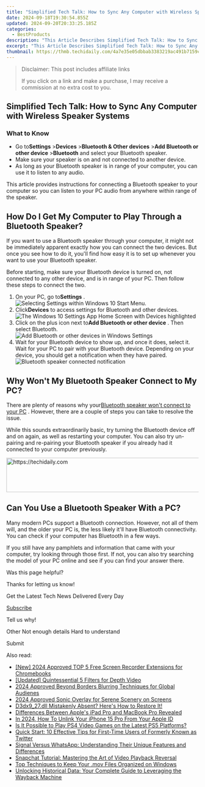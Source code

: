 ```yaml
---
title: "Simplified Tech Talk: How to Sync Any Computer with Wireless Speaker Systems"
date: 2024-09-18T19:30:54.855Z
updated: 2024-09-20T20:33:25.185Z
categories:
  - BestProducts
description: "This Article Describes Simplified Tech Talk: How to Sync Any Computer with Wireless Speaker Systems"
excerpt: "This Article Describes Simplified Tech Talk: How to Sync Any Computer with Wireless Speaker Systems"
thumbnail: https://thmb.techidaily.com/4a7e35e05dbbab3383219ac491b7159c730c023be090a3ce22bfc91cc23bb5f7.jpg
---
```


>  Disclaimer: This post includes affiliate links
>
>  If you click on a link and make a purchase, I may receive a commission at no extra cost to you.
>

## Simplified Tech Talk: How to Sync Any Computer with Wireless Speaker Systems
### What to Know

* Go to**Settings** \>**Devices** \>**Bluetooth & Other devices** \>**Add Bluetooth or other device** \>**Bluetooth** and select your Bluetooth speaker.
* Make sure your speaker is on and not connected to another device.
* As long as your Bluetooth speaker is in range of your computer, you can use it to listen to any audio.

 This article provides instructions for connecting a Bluetooth speaker to your computer so you can listen to your PC audio from anywhere within range of the speaker.

## How Do I Get My Computer to Play Through a Bluetooth Speaker?

 If you want to use a Bluetooth speaker through your computer, it might not be immediately apparent exactly how you can connect the two devices. But once you see how to do it, you'll find how easy it is to set up whenever you want to use your Bluetooth speaker.

 Before starting, make sure your Bluetooth device is turned on, not connected to any other device, and is in range of your PC. Then follow these steps to connect the two.  

1. On your PC, go to**Settings** .  
![Selecting Settings within Windows 10 Start Menu.](https://www.lifewire.com/thmb/ZLW18caMgtX0bhxK8Cra4LJy0pM=/1500x0/filters:no_upscale():max_bytes(150000):strip_icc():format(webp)/012-how-to-turn-off-notifications-on-chrome-in-windows-10-cf3d10cc6b5148f29d4c8da407fd69cd.jpg)
2. Click**Devices** to access settings for Bluetooth and other devices.  
![The Windows 10 Settings App Home Screen with Devices highlighted](https://www.lifewire.com/thmb/eDONGxJf7R2qCHBGD978GGxclL4=/1500x0/filters:no_upscale():max_bytes(150000):strip_icc():format(webp)/Devices-d1d66147ad624e268dbeba04e5b237ca.jpg)
3. Click on the plus icon next to**Add Bluetooth or other device** . Then select Bluetooth.  
![Add Bluetooth or other devices in Windows Settings](https://www.lifewire.com/thmb/-9qKSj_5OTPpiXeHwO-zOgh16GE=/1500x0/filters:no_upscale():max_bytes(150000):strip_icc():format(webp)/007_how-to-connect-alexa-to-your-computer-4172950-82191f10a08e42f2a536204a813880ae.jpg)
4. Wait for your Bluetooth device to show up, and once it does, select it. Wait for your PC to pair with your Bluetooth device. Depending on your device, you should get a notification when they have paired.  
![Bluetooth speaker connected notification](https://www.lifewire.com/thmb/X6g9s1Nws2epTJq1gFjfUSrselY=/1500x0/filters:no_upscale():max_bytes(150000):strip_icc():format(webp)/speaker-621f208462da45d88c5c53db4e546082.jpg)

## Why Won't My Bluetooth Speaker Connect to My PC?

 There are plenty of reasons why your[Bluetooth speaker won't connect to your PC](https://www.lifewire.com/fix-windows-10-bluetooth-not-working-4587254) . However, there are a couple of steps you can take to resolve the issue.

 While this sounds extraordinarily basic, try turning the Bluetooth device off and on again, as well as restarting your computer. You can also try un-pairing and re-pairing your Bluetooth speaker if you already had it connected to your computer previously.

<!-- affiliate ads begin -->
<a href="https://appsumo.8odi.net/c/5597632/2144279/7443" target="_top" id="2144279">
  <img src="//a.impactradius-go.com/display-ad/7443-2144279" border="0" alt="https://techidaily.com" width="728" height="90"/>
</a>
<img height="0" width="0" src="https://appsumo.8odi.net/i/5597632/2144279/7443" style="position:absolute;visibility:hidden;" border="0" />
<!-- affiliate ads end -->

## Can You Use a Bluetooth Speaker With a PC?

 Many modern PCs support a Bluetooth connection. However, not all of them will, and the older your PC is, the less likely it'll have Bluetooth connectivity. You can check if your computer has Bluetooth in a few ways.

 If you still have any pamphlets and information that came with your computer, try looking through those first. If not, you can also try searching the model of your PC online and see if you can find your answer there.

Was this page helpful?

Thanks for letting us know!

 Get the Latest Tech News Delivered Every Day

[Subscribe](https://www.lifewire.com/#)

Tell us why!

 Other  Not enough details  Hard to understand

 Submit

<ins class="adsbygoogle"
     style="display:block"
     data-ad-format="autorelaxed"
     data-ad-client="ca-pub-7571918770474297"
     data-ad-slot="1223367746"></ins>

<ins class="adsbygoogle"
     style="display:block"
     data-ad-client="ca-pub-7571918770474297"
     data-ad-slot="8358498916"
     data-ad-format="auto"
     data-full-width-responsive="true"></ins>

<span class="atpl-alsoreadstyle">Also read:</span>
<div><ul>
<li><a href="https://desktop-recording.techidaily.com/new-2024-approved-top-5-free-screen-recorder-extensions-for-chromebooks/"><u>[New] 2024 Approved TOP 5 Free Screen Recorder Extensions for Chromebooks</u></a></li>
<li><a href="https://extra-guidance.techidaily.com/updated-quintessential-5-filters-for-depth-video/"><u>[Updated] Quintessential 5 Filters for Depth Video</u></a></li>
<li><a href="https://youtube-clips.techidaily.com/2024-approved-beyond-borders-blurring-techniques-for-global-audienes/"><u>2024 Approved Beyond Borders Blurring Techniques for Global Audienes</u></a></li>
<li><a href="https://extra-support.techidaily.com/2024-approved-sonic-overlay-for-serene-scenery-on-screens/"><u>2024 Approved Sonic Overlay for Serene Scenery on Screens</u></a></li>
<li><a href="https://techno-recovery.techidaily.com/1722857787298-d3dx927dll-mistakenly-absent-heres-how-to-restore-it/"><u>D3dx9_27.dll Mistakenly Absent? Here's How to Restore It!</u></a></li>
<li><a href="https://buynow-marvelous.techidaily.com/differences-between-apples-ipad-pro-and-macbook-pro-revealed/"><u>Differences Between Apple's iPad Pro and MacBook Pro Revealed</u></a></li>
<li><a href="https://apple-account.techidaily.com/in-2024-how-to-unlink-your-iphone-15-pro-from-your-apple-id-by-drfone-ios/"><u>In 2024, How To Unlink Your iPhone 15 Pro From Your Apple ID</u></a></li>
<li><a href="https://techno-recovery.techidaily.com/is-it-possible-to-play-ps4-video-games-on-the-latest-ps5-platforms/"><u>Is It Possible to Play PS4 Video Games on the Latest PS5 Platforms?</u></a></li>
<li><a href="https://techno-recovery.techidaily.com/quick-start-10-effective-tips-for-first-time-users-of-formerly-known-as-twitter/"><u>Quick Start: 10 Effective Tips for First-Time Users of Formerly Known as Twitter</u></a></li>
<li><a href="https://techno-recovery.techidaily.com/signal-versus-whatsapp-understanding-their-unique-features-and-differences/"><u>Signal Versus WhatsApp: Understanding Their Unique Features and Differences</u></a></li>
<li><a href="https://techno-recovery.techidaily.com/snapchat-tutorial-mastering-the-art-of-video-playback-reversal/"><u>Snapchat Tutorial: Mastering the Art of Video Playback Reversal</u></a></li>
<li><a href="https://on-screen-recording.techidaily.com/top-techniques-to-keep-your-mov-files-organized-on-windows/"><u>Top Techniques to Keep Your .mov Files Organized on Windows</u></a></li>
<li><a href="https://techno-recovery.techidaily.com/unlocking-historical-data-your-complete-guide-to-leveraging-the-wayback-machine/"><u>Unlocking Historical Data: Your Complete Guide to Leveraging the Wayback Machine</u></a></li>
</ul></div>

